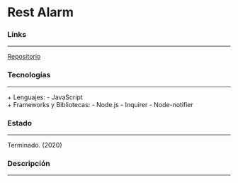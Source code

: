 # Rest Alarm

### Links

---

[Repositorio](https://github.com/cococov/rest-alarm)

### Tecnologías

---

<div class="list-super-index">
+ Lenguajes:
 - JavaScript
</div>

<div class="list-super-index">
+ Frameworks y Bibliotecas:
 - Node.js
 - Inquirer
 - Node-notifier
</div>

### Estado

---

Terminado. (2020)

### Descripción

---

